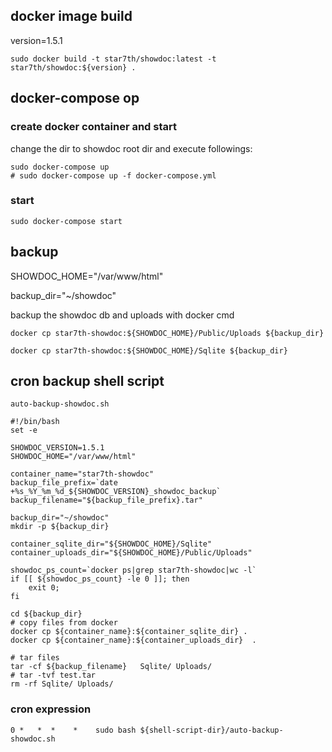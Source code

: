 ## docker image build
version=1.5.1
```
sudo docker build -t star7th/showdoc:latest -t star7th/showdoc:${version} .
```
## docker-compose op
### create docker container and start
change the dir to showdoc root dir and execute followings:
```
sudo docker-compose up
# sudo docker-compose up -f docker-compose.yml
```

### start
```
sudo docker-compose start
```

## backup
SHOWDOC_HOME="/var/www/html"

backup_dir="~/showdoc"

backup the showdoc db and uploads with docker cmd
```
docker cp star7th-showdoc:${SHOWDOC_HOME}/Public/Uploads ${backup_dir}

docker cp star7th-showdoc:${SHOWDOC_HOME}/Sqlite ${backup_dir}
```

## cron backup shell script
`auto-backup-showdoc.sh`
```
#!/bin/bash
set -e

SHOWDOC_VERSION=1.5.1
SHOWDOC_HOME="/var/www/html"

container_name="star7th-showdoc"
backup_file_prefix=`date +%s_%Y_%m_%d_${SHOWDOC_VERSION}_showdoc_backup`
backup_filename="${backup_file_prefix}.tar"

backup_dir="~/showdoc"
mkdir -p ${backup_dir}

container_sqlite_dir="${SHOWDOC_HOME}/Sqlite"
container_uploads_dir="${SHOWDOC_HOME}/Public/Uploads"

showdoc_ps_count=`docker ps|grep star7th-showdoc|wc -l`
if [[ ${showdoc_ps_count} -le 0 ]]; then
    exit 0;
fi

cd ${backup_dir}
# copy files from docker
docker cp ${container_name}:${container_sqlite_dir} .
docker cp ${container_name}:${container_uploads_dir}  .

# tar files
tar -cf ${backup_filename}   Sqlite/ Uploads/
# tar -tvf test.tar
rm -rf Sqlite/ Uploads/
```

### cron expression
```
0 *   *  *    *    sudo bash ${shell-script-dir}/auto-backup-showdoc.sh
```
